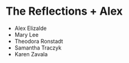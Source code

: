 # The Reflections + Alex
* Alex Elizalde
* Mary Lee
* Theodora Ronstadt
* Samantha Traczyk
* Karen Zavala
